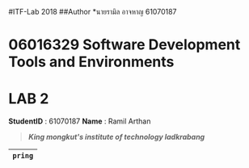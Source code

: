 #ITF-Lab 2018
##Author
*นายรามิล อาจหาญ 61070187


# 06016329 Software Development Tools and Environments


# LAB 2  
  

**StudentID** : 61070187
**Name** : Ramil Arthan

>***King mongkut's institute of technology ladkrabang***  

 
| ``` pring ``` |
| ------------- |

